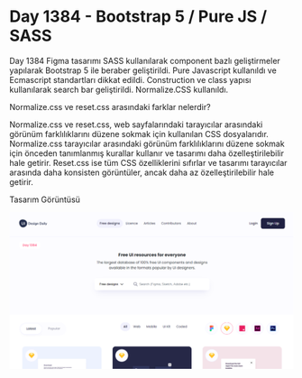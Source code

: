 # Day 1384 - Bootstrap 5 / Pure JS / SASS

Day 1384 Figma tasarımı SASS kullanılarak component bazlı geliştirmeler yapılarak Bootstrap 5 ile beraber geliştirildi. Pure Javascript kullanıldı ve Ecmascript standartları dikkat edildi. Construction ve class yapısı kullanılarak search bar geliştirildi. Normalize.CSS kullanıldı.

Normalize.css ve reset.css arasındaki farklar nelerdir?

Normalize.css ve reset.css, web sayfalarındaki tarayıcılar arasındaki görünüm farklılıklarını düzene sokmak için kullanılan CSS dosyalarıdır. Normalize.css tarayıcılar arasındaki görünüm farklılıklarını düzene sokmak için önceden tanımlanmış kurallar kullanır ve tasarımı daha özelleştirilebilir hale getirir. Reset.css ise tüm CSS özelliklerini sıfırlar ve tasarımı tarayıcılar arasında daha konsisten görüntüler, ancak daha az özelleştirilebilir hale getirir. 

Tasarım Görüntüsü 

<img alt="GIF" src="https://github.com/RSametSamyeli/day1385/blob/main/cover.png?raw=true?raw=true"/>
